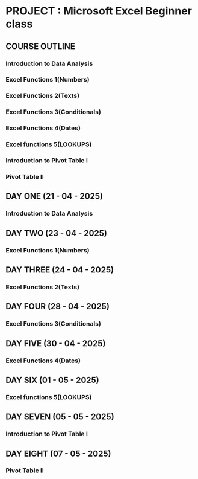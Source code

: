 # PROJECT : Microsoft Excel Beginner class

## COURSE OUTLINE

### Introduction to Data Analysis
### Excel Functions 1(Numbers)
### Excel Functions 2(Texts)
### Excel Functions 3(Conditionals)
### Excel Functions 4(Dates)
### Excel functions 5(LOOKUPS)
### Introduction to Pivot Table I
### Pivot Table II

## DAY ONE (21 - 04 - 2025) 

### Introduction to Data Analysis



## DAY TWO (23 - 04 - 2025) 

### Excel Functions 1(Numbers)

## DAY THREE (24 - 04 - 2025)

### Excel Functions 2(Texts)

## DAY FOUR (28 - 04 - 2025)

### Excel Functions 3(Conditionals)

## DAY FIVE (30 - 04 - 2025)

### Excel Functions 4(Dates)

## DAY SIX (01 - 05 - 2025)

### Excel functions 5(LOOKUPS)

## DAY SEVEN (05 - 05 - 2025)

### Introduction to Pivot Table I

## DAY EIGHT (07 - 05 - 2025)

### Pivot Table II

